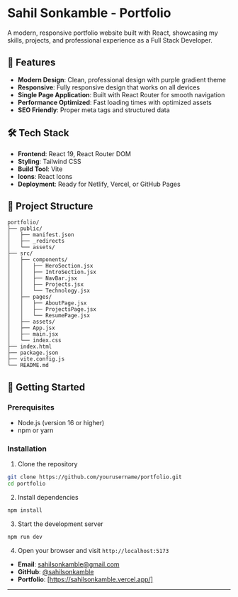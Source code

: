 # Sahil Sonkamble - Portfolio

A modern, responsive portfolio website built with React, showcasing my skills, projects, and professional experience as a Full Stack Developer.

## 🚀 Features

- **Modern Design**: Clean, professional design with purple gradient theme
- **Responsive**: Fully responsive design that works on all devices
- **Single Page Application**: Built with React Router for smooth navigation
- **Performance Optimized**: Fast loading times with optimized assets
- **SEO Friendly**: Proper meta tags and structured data


## 🛠️ Tech Stack

- **Frontend**: React 19, React Router DOM
- **Styling**: Tailwind CSS
- **Build Tool**: Vite
- **Icons**: React Icons
- **Deployment**: Ready for Netlify, Vercel, or GitHub Pages

## 📁 Project Structure

```
portfolio/
├── public/
│   ├── manifest.json
│   ├── _redirects
│   └── assets/
├── src/
│   ├── components/
│   │   ├── HeroSection.jsx
│   │   ├── IntroSection.jsx
│   │   ├── NavBar.jsx
│   │   ├── Projects.jsx
│   │   └── Technology.jsx
│   ├── pages/
│   │   ├── AboutPage.jsx
│   │   ├── ProjectsPage.jsx
│   │   └── ResumePage.jsx
│   ├── assets/
│   ├── App.jsx
│   ├── main.jsx
│   └── index.css
├── index.html
├── package.json
├── vite.config.js
└── README.md
```

## 🚀 Getting Started

### Prerequisites

- Node.js (version 16 or higher)
- npm or yarn

### Installation

1. Clone the repository
```bash
git clone https://github.com/yourusername/portfolio.git
cd portfolio
```

2. Install dependencies
```bash
npm install
```

3. Start the development server
```bash
npm run dev
```

4. Open your browser and visit `http://localhost:5173`


- **Email**: sahilsonkamble@gmail.com
- **GitHub**: [@sahilsonkamble](https://github.com/sahilsonkamble)
- **Portfolio**: [https://sahilsonkamble.vercel.app/]

---
